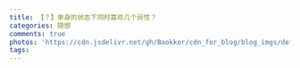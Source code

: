 ```yaml
---
title: 【？】单身的状态下同时喜欢几个异性？
categories: 随想
comments: true
photos: 'https://cdn.jsdelivr.net/gh/Baokker/cdn_for_blog/blog_imgs/defaultImages.jpg'
tags:
---
```

